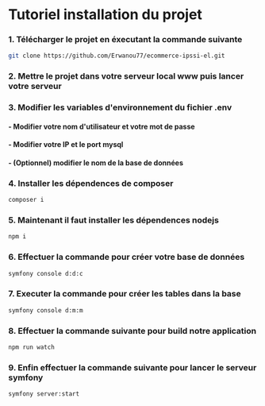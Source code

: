 # Tutoriel installation du projet

### 1. Télécharger le projet en éxecutant la commande suivante

```bash
git clone https://github.com/Erwanou77/ecommerce-ipssi-el.git
```

### 2. Mettre le projet dans votre serveur local www puis lancer votre serveur

### 3. Modifier les variables d'environnement du fichier .env
####    - Modifier votre nom d'utilisateur et votre mot de passe
####    - Modifier votre IP et le port mysql
####    - (Optionnel) modifier le nom de la base de données

### 4. Installer les dépendences de composer

```bash
composer i
```

### 5. Maintenant il faut installer les dépendences nodejs

```bash
npm i
```

### 6. Effectuer la commande pour créer votre base de données

```bash
symfony console d:d:c
```

### 7. Executer la commande pour créer les tables dans la base

```bash
symfony console d:m:m
```

### 8. Effectuer la commande suivante pour build notre application

```bash
npm run watch
```

### 9. Enfin effectuer la commande suivante pour lancer le serveur symfony

```bash
symfony server:start
```